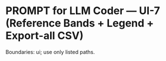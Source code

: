 # PROMPT for LLM Coder — UI-7 (Reference Bands + Legend + Export-all CSV)

Boundaries: ui; use only listed paths.
